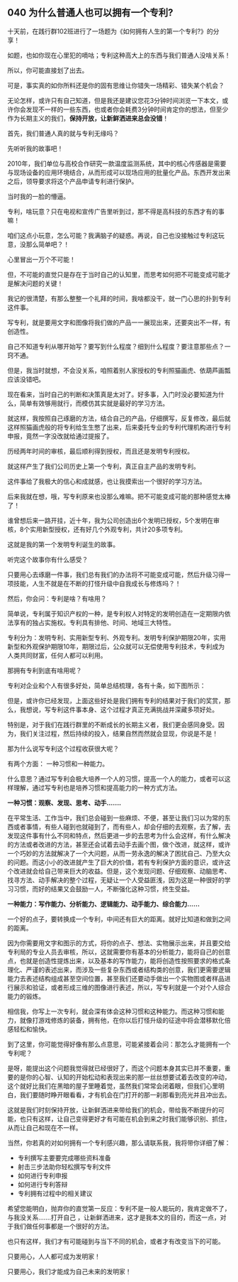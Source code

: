 ## 040 为什么普通人也可以拥有一个专利?

十天前，在践行群102班进行了一场题为《如何拥有人生的第一个专利?》的分享！

如题，也如你现在心里犯的嘀咕；专利这种高大上的东西与我们普通人没啥关系！

所以，你可能直接划了出去。

可是，事实真的如你所料还是你的固有思维让你错失一场精彩、错失某个机会？

无论怎样，或许只有自己知道，但是我还是建议您花3分钟时间浏览一下本文，或许你会发现不一样的一些东西，也或者你会耗费3分钟时间肯定你的想法，但至少作为长期主义的我们，**保持开放，让新鲜洒进来总会没错**！



首先，我们普通人真的就与专利无缘吗？

先听听我的故事吧！

2010年，我们单位与高校合作研究一款温度监测系统，其中的核心传感器是需要与现场设备的应用环境结合，从而形成可以现场应用的批量化产品。东西开发出来之后，领导要求将这个产品申请专利进行保护。

当时我的一脸的懵逼。

专利，啥玩意？只在电视和宣传广告里听到过，那不得是高科技的东西才有的事嘛！

咱们这点小玩意，怎么可能？我满脑子的疑惑。再说，自己也没接触过专利这玩意，没那么简单吧？！

心里冒出一万个不可能！

但，不可能的直觉只是存在于当时自己的认知里，而思考如何把不可能变成可能才是解决问题的关键！

我记的很清楚，有那么整整一个礼拜的时间，我啥都没干，就一门心思的扑到专利这件事。

写专利，就是要用文字和图像将我们做的产品一一展现出来，还要突出不一样，有创造性。

自己不知道专利从哪开始写？要写到什么程度？细到什么程度？要注意那些点？一窍不通。

但是，我当时就想，不会没关系，咱照着别人家授权的专利照猫画虎、依葫芦画瓢应该没错吧。

现在看来，当时自己的判断和决策真是太对了。好多事，入门时没必要知道为什么，简单有效够用就行，而模仿其实就是最好的学习方法。

就这样，我按照自己琢磨的方法，结合自己的产品，仔细撰写，反复修改，最后就这样照猫画虎般的将专利给生生憋了出来，后来委托专业的专利代理机构进行专利申报，竟然一字没改就给通过提报了。

历经两年时间的审核，最后顺利得到授权，而且还是发明专利授权。

就这样产生了我们公司历史上第一个专利，真正自主产品的发明专利。

这件事给了我极大的信心和成就感，也让我摸索出一个很好的学习方法。

后来我就在想，哦，写专利原来也没那么难嘛。把不可能变成可能的那种感觉太棒了！

谁曾想后来一路开挂，近十年，我为公司创造出6个发明已授权，5个发明在审核，8个实用新型授权，还有好几个外观专利，共计20多项专利。

这就是我的第一个发明专利诞生的故事。

听完这个故事你有什么感受？

只要用心去琢磨一件事，我们总有我们的办法将不可能变成可能，然后升级习得一项技能，人生不就是在不断的打怪升级中自我成长与修炼吗？！



然后，你会问：专利是啥？有啥用？

简单说，专利属于知识产权的一种，是专利权人对特定的发明创造在一定期限内依法享有的独占实施权。专利具有排他、时间、地域三大特性。

专利分为：发明专利、实用新型专利、外观专利。发明专利保护期限20年，实用新型和外观保护期限10年，期限过后，公众就可以无偿使用专利技术，专利成为人类共同财富，任何人都可以利用。

那拥有专利到底有啥用呢？

专利对企业和个人有很多好处，简单总结梳理，各有十条，如下图所示：



但是，或许你已经发现，上面这些好处是我们拥有专利的结果对于我们的奖赏，那么，我想说，写专利这件事本身、这个过程才真正充满挑战并深藏多项好处。

特别是，对于我们在践行群里的不断成长的长期主义者，我们更会感同身受。因为，我们关注过程，然后持续的投入，结果自然而然就会显现，你说是不是！

那为什么说写专利这个过程收获很大呢？

有两个方面： 一种习惯和一种能力。

什么意思？通过写专利会极大培养一个人的习惯，提高一个人的能力，或者可以这样理解，通过写专利也是培养习惯和提高能力的一种方式方法。

**一种习惯：观察、发现、思考、动手.......**

在平常生活、工作当中，我们总会碰到一些麻烦、不便，甚至让我们习以为常的东西或者事情，有些人碰到也就碰到了，而有些人，却会仔细的去观察，去了解，去发现这件事有什么不同和特点，然后更进一步的去思考为什么会这样，有什么解决的方法或者改进的方法，甚至还会试着去动手去画个图，做个改进，就这样，或许一个巧妙的方法就解决了一个大问题，从而一劳永逸的解决了困扰自己、乃至大众的问题。而这小小的改进就产生了巨大的价值，若有专利保护方面的意识，或许这个改进就会给自己带来巨大的收益。但是，这个发现问题、仔细观察、动脑思考、找寻方法、动手解决的整个过程，无疑让一个人受益匪浅，因为这是一种很好的学习习惯，而好的结果又会鼓励一人，不断强化这种习惯，终生受益。

**一种能力：写作能力、分析能力、逻辑能力、动手能力、综合能力......**

一个好的点子，要转换成一个专利，中间还有巨大的距离。就好比知道和做到之间的距离。

因为你需要用文字和图示的方式，将你的点子、想法、实物展示出来，并且要交给专利局的专业人员去审核，所以，这就需要你有基本的分析能力，能将自己的创意点，也就是创造性提炼出来，以及基本的写作能力，能将创造性按照要求的格式条理化、严谨的表述出来，而涉及一些复杂东西或者结构类的创意，我们更需要逻辑能力去表述结构组成甚至空间位置，甚至我们还要动手做出一个实物图或者样品进行展示和验证，或者形成三维的图像进行表述，所以，写专利就是一个对个人综合能力的锻炼。

相信我，你写上一次专利，就会深有体会这种习惯和这种能力。而这种习惯和能力，就像打游戏修炼的装备，拥有他，在你以后打怪升级的征途中将会潜移默化倍感轻松和愉快。



到了这里，你可能觉得好像有那么点意思，可能紧接着会问：那怎么才能拥有一个专利呢？

是呀，能提出这个问题我觉得就已经很好了，而这个问题本身其实已并不重要，重要的是你的心智、认知的开始松动和表现出来的那一丝丝想要试着去改变的冲动，这个就好比我们在黑暗的屋子里睡着觉，虽然我们常常会闭着眼，但我们心里明白，我们要随时睁开眼看看，才有机会在门打开的那一刹那看到亮光并且冲出去。

这就是我们时刻保持开放，让新鲜洒进来带给我们的机会，带给我不断提升的可能，也只有这样，让自己变得更好才有可能在机会到来之时我们能够识别、抓住，从而让自己和现在不一样。

当然，你若真的对如何拥有一个专利感兴趣，那么请联系我，我将带你详细了解：

- 专利撰写主要要完成哪些资料准备
- 射击三步法助你轻松撰写专利文件
- 如何进行专利申报
- 如何进行专利答辩
- 专利拥有过程中的相关建议



希望您能明白，抛弃你的直觉第一反应：专利不是一般人能玩的，我肯定做不了，与我没关系.......打开自己 ，让新鲜洒进来，这才是我本文的目的，而这一点，对于我们做任何事都是一个很好的方法。

也只有这样，我们才有可能碰到与当下不同的机会，或者才有改变当下的可能。

只要用心，人人都可成为发明家！

只要用心，我们才能成为自己未来的发明家！

